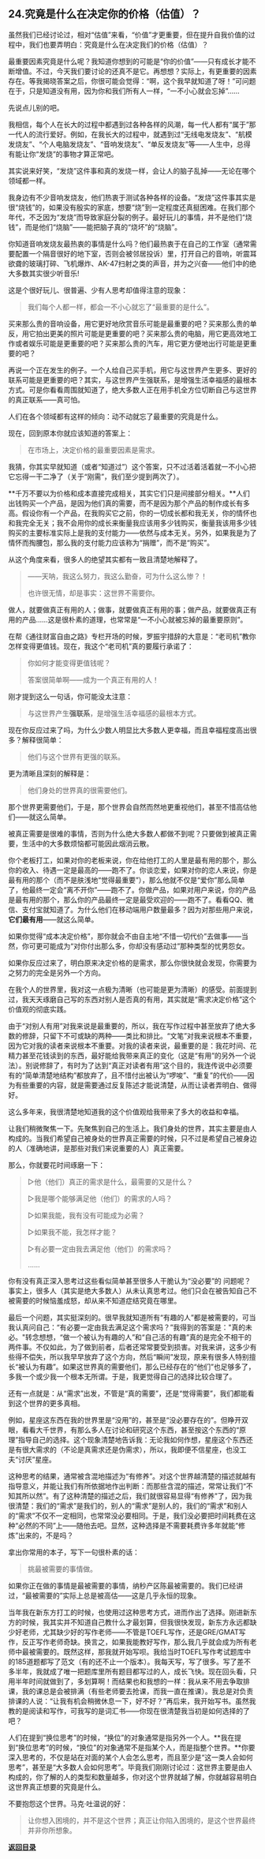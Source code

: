 ## 24.究竟是什么在决定你的价格（估值）？

虽然我们已经讨论过，相对“估值”来看，“价值”才更重要，但在提升自我价值的过程中，我们也要弄明白：究竟是什么在决定我们的价格（估值）？

最重要因素究竟是什么呢？我知道你想到的可能是“你的价值”——只有成长才能不断增值。不过，今天我们要讨论的还真不是它。再想想？实际上，有更重要的因素存在。等我揭晓答案之后，你很可能会觉得：“啊，这个我早就知道了呀！”可问题在于，只是知道没有用，因为你和我们所有人一样，“一不小心就会忘掉”……

先说点儿别的吧。

我相信，每个人在长大的过程中都遇到过各种各样的风潮，每一代人都有“属于”那一代人的流行爱好。例如，在我长大的过程中，就遇到过“无线电发烧友”、“航模发烧友”、“个人电脑发烧友”、“音响发烧友”、“单反发烧友”等——人生中，总得有能让你“发烧”的事物才算正常吧。

其实说来好笑，“发烧”这件事和真的发烧一样，会让人的脑子乱掉——无论在哪个领域都一样。

我身边有不少音响发烧友，他们热衷于测试各种各样的设备。“发烧”这件事其实是很“烧钱”的，如果没有殷实的家底，想要“烧”到一定程度还真挺困难。在我们那个年代，不乏因为“发烧”而导致家庭分裂的例子。最好玩儿的事情，并不是他们“烧钱”，而是他们“烧脑”——能把脑子真的“烧坏”的“烧脑”。

你知道音响发烧友最热衷的事情是什么吗？他们最热衷于在自己的工作室（通常需要配置一个隔音很好的地下室，否则会被邻居投诉）里，打开自己的音响，听震耳欲聋的玻璃打碎、飞机爆炸、AK-47扫射之类的声音，并为之兴奋——他们中的绝大多数其实很少听音乐!

这是个很好玩儿、很普遍、少有人思考却值得注意的现象：

> 我们每个人都一样，都会一不小心就忘了“最重要的是什么”。

买来那么贵的音响设备，用它更好地欣赏音乐可能是最重要的吧？买来那么贵的单反，用它拍出更美的照片可能是更重要的吧？买来那么贵的电脑，用它更高效地工作或者娱乐可能是更重要的吧？买来那么贵的汽车，用它更方便地出行可能是更重要的吧？

再说一个正在发生的例子。一个人给自己买手机，用它与这世界产生更多、更好的联系可能是更重要的吧？其实，与这世界产生强联系，是增强生活幸福感的最根本方式。可是你看看周围就知道了，绝大多数人正在用手机全方位切断自己与这世界的真正联系——真可怕。

人们在各个领域都有这样的倾向：动不动就忘了最重要的究竟是什么。

现在，回到原本你就应该知道的答案上：

> 在市场上，决定价格的最重要因素是需求。

我猜，你其实早就知道（或者“知道过”）这个答案，只不过活着活着就一不小心把它忘得一干二净了（关于“刚需”，我们至少提到两次了）。

**千万不要以为价格和成本直接完成相关，其实它们只是间接部分相关。**人们出钱购买一个产品，是因为他们真的需要，而不是因为那个产品的制作成长有多高。假设你有一个产品，在我购买它之前，你的一切成长都和我无关，你的情怀也和我完全无关；我不会用你的成长来衡量我应该用多少钱购买，衡量我该用多少钱购买的主要标准实际上是我的支付能力——依然与成本无关。另外，如果我是为了情怀而掏腰包，那么我的支付能力应该称为“捐赠”，而不是“购买”。

从这个角度来看，很多人的绝望其实都有一致且清楚地解释了。

> ——天呐，我这么努力，我这么勤奋，可为什么这么惨？！
>
> 也许很无情，却是事实：这世界不需要你。

做人，就要做真正有用的人；做事，就要做真正有用的事；做产品，就要做真正有用的产品……这是很朴素的道理，也常常是“一不小心就被忘掉的最重要原则”。

在帮《通往财富自由之路》专栏开场的时候，罗振宇措辞的大意是：“老司机”教你怎样变得更值钱。现在，我这个“老司机”真的要履行承诺了：

> 你如何才能变得更值钱呢？
>
> 答案很简单啊——成为一个真正有用的人！

刚才提到这么一句话，你可能没太注意：

> 与这世界产生**强联系**，是增强生活幸福感的最根本方式。

现在你反应过来了吗，为什么少数人明显比大多数人更幸福，而且幸福程度高出很多？解释很简单：

> 他们与这个世界有更强的联系。

更为清晰且深刻的解释是：

> 他们身处的世界真的很需要他们。

那个世界更需要他们，于是，那个世界会自然而然地更重视他们，甚至不惜高估他们——就这么简单。

被真正需要是很难的事情，否则为什么绝大多数人都做不到呢？只要做到被真正需要，生活中的大多数烦恼都可能因此烟消云散。

你个老板打工，如果对你的老板来说，你在给他打工的人里是最有用的那个，那么你的收入、待遇一定是最高的——跑不了。你谈恋爱，如果对你的恋人来说，你是最有用的那个（而不是肤浅地“觉得最重要”），那么他就不仅是“爱你”那么简单了，他最终一定会“离不开你”——跑不了。你做产品，如果对用户来说，你的产品是最有用的那个，那么你的产品最终一定是最受欢迎的——跑不了。看看QQ、微信、支付宝就知道了。为什么他们在移动端用户数量最多？因为对那些用户来说，**它们最有用**——就这么简单。

如果你觉得“成本决定价格”，那你就会不由自主地“不惜一切代价”去做事——当然，你可更可能成为“对你付出那么多，你却没有感动过”那种类型的忧男怨女。

如果你反应过来了，明白原来决定价格的是需求，那么你很快就会发现，你需要为之努力的完全是另外一个方向。

在我个人的世界里，我对这一点极为清晰（也可能是更为清晰）的感受。前面提到过，我天天琢磨自己写的东西对别人是否真的有用，其实就是“需求决定价格”这个价值观的彻底实践。

由于“对别人有用”对我来说是最重要的，所以，我在写作过程中甚至放弃了绝大多数的修辞，只留下不可或缺的两种——类比和排比。“文笔”对我来说根本不重要，因为它对我的读者来说根本不重要。对我的读者来说，最重要的是：我花时间、花精力甚至花钱读到的东西，最好能给我带来真正的变化（这是“有用”的另外一个说法）。别说修辞了，有时为了达到“真正对读者有用”这个目的，我连传说中必须要有的“简单清楚地结构”都放弃了，且不惜付出被认为“啰唆”、“重复”的代价——因为有些重要的内容，就是需要通过反复陈述才能说清楚，从而让读者弄明白、做得好。

这么多年来，我很清楚地知道我的这个价值观给我带来了多大的收益和幸福。

让我们稍微聚焦一下。先聚焦到自己的生活上。我们身处的世界，其实主要是由人构成的。当我们希望自己被身处的世界真正需要的时候，只不过是希望自己被身边的人（准确地讲，是那些对我们来说重要的人）真正需要。

那么，你就要花时间琢磨一下：

> ▷他（他们）真正的需求是什么，最需要的又是什么？
>
> ▷我是哪个能够满足他（他们）的需求的人吗？
>
> ▷如果我能，我有没有可能成为必需？
>
> ▷如果我不能，我怎样才能？
>
> ▷有必要一定由我去满足他（他们）的需求吗？
>
> ……

你有没有真正深入思考过这些看似简单甚至很多人干脆认为“没必要”的 问题呢？事实上，很多人（其实是绝大多数人）从未认真思考过。他们只会在被告知自己不被需要的时候恼羞成怒，却从来不知道症结究竟在哪里。

最后一个问题，其实挺深刻的。很早我就知道所有“有趣的人”都是被需要的，可当我认真问自己：“有必要一定由我去满足这个需求吗？”我得到的答案是："真的未必。"转念想想，“做一个被认为有趣的人”和“自己活的有趣”真的是完全不相干的两件事。不仅如此，为了做到前者，后者还常常要受到损害。对我来讲，这多少有些得不偿失，所以我早早放弃了这个方向，然后“瞬间”发现，原来有很多人特别擅长“被认为有趣”。如果这世界真的需要他们，那么已经存在的“他们”也足够多了，多我一个或少我一个根本无所谓。于是，我更觉得自己的选择比较合理了。

还有一点就是：从“需求”出发，不管是“真的需要”，还是“觉得需要”，我们都能看到这个世界的更多真相。

例如，星座这东西在我的世界里是“没用”的，甚至是“没必要存在的”。但睁开双眼，看看大千世界，有那么多人在讨论和研究这个东西，甚至按这个东西的“原理”指导自己的选择。这个现象清楚地告诉我：无论我如何作想，星座这个东西还是有很大需求的（不论是真需求还是伪需求），所以，我即便不信星座，也没工夫“讨厌”星座。

这种思考的结果，通常被含混地描述为“有修养”。对这个世界越清楚的描述就越有指导意义，并能让我们有所依据地作出判断：而那些含混的描述，常常让我们“不知其所以然”。有了这种清楚的描述之后，我们就很容易显得“有修养”了，因为我很清楚：我们的“需求”是我们的，别人的“需求”是别人的，我们的“需求”和别人的“需求”不仅不一定相同，也常常没必要相同。于是，我们没必要把时间耗费在这种“必然的不同”上——随他去吧。显然，这种选择是不需要耗费许多年就能“修炼”出来的，不是吗？

拿出你常用的本子，写下一句很朴素的话：

> 挑最被需要的事情做。

如果你正在做的事情是最被需要的事情，纳秒产区陈最被需要的。我们已经讲过，“最被需要的”实际上总是被高估——这是几乎永恒的现象。

当年我在新东方打工的时候，也使用过这种思考方式，进而作出了选择。刚进新东方的时候，我其实并不知道自己教什么才最划算，但我很快发现，新东方永远都缺少好老师，尤其缺少好的写作老师——不管是TOEFL写作，还是GRE/GMAT写作，反正写作老师奇缺。换言之，如果我能教好写作，那么我几乎就会成为所有老师中最被需要的。既然这样，那我就开始写呗。我给当时TOEFL写作考试题库中的185道题都写了范文（有的还不止一个版本）。我每天写，写了很多。写了差不多半年，我就成了唯一把题库里所有题目都写过的人，成长飞快。现在回头看，只用半年时间就做到了，多划算啊！而结果也和我想的一样：我从来不用去争取排课，我的课总是会被排满（有些老师要去抢课，而我一直在推课）。我总是对负责排课的人说：“让我有机会稍微休息一下，好不好？”再后来，我开始写书。虽然我教的是阅读和写作，可我写的是词汇书——你现在很清楚我当初是如何选择的了吧？

人们在提到“换位思考”的时候，“换位”的对象通常是指另外一个人。**我在提到“换位思考”的时候，“换位”的对象通常不是指某个人，而是指整个世界。**你要深入思考的，不仅是站在对面的某个人会怎么思考，而且至少是“这一类人会如何思考”，甚至是“大多数人会如何思考”。毕竟我们刚刚讨论过：这世界主要是由人构成的，你了解的人的类型和数量越多，你对这个世界就越了解，你就越容易明白这世界真正想要的究竟是什么。

不要抱怨这个世界。马克·吐温说的好：

> 让你想入困境的，并不是这个世界；真正让你陷入困境的，是这个世界最终并非你所想象。


[**返回目录**](./menu.md)
